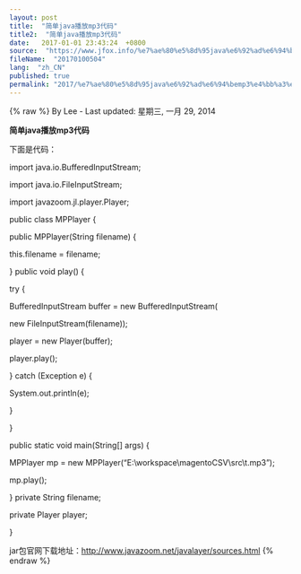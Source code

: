 ```yaml
---
layout: post
title:  "简单java播放mp3代码"
title2:  "简单java播放mp3代码"
date:   2017-01-01 23:43:24  +0800
source:  "https://www.jfox.info/%e7%ae%80%e5%8d%95java%e6%92%ad%e6%94%bemp3%e4%bb%a3%e7%a0%81.html"
fileName:  "20170100504"
lang:  "zh_CN"
published: true
permalink: "2017/%e7%ae%80%e5%8d%95java%e6%92%ad%e6%94%bemp3%e4%bb%a3%e7%a0%81.html"
---
```

{% raw %}
By Lee - Last updated: 星期三, 一月 29, 2014

**简单java播放mp3代码**

下面是代码：

import java.io.BufferedInputStream;

import java.io.FileInputStream;

import javazoom.jl.player.Player;

public class MPPlayer {

public MPPlayer(String filename) {

this.filename = filename;

}
public void play() {

try {

BufferedInputStream buffer = new BufferedInputStream(

new FileInputStream(filename));

player = new Player(buffer);

player.play();

} catch (Exception e) {

System.out.println(e);

}

}

public static void main(String[] args) {

MPPlayer mp = new MPPlayer(“E:\\workspace\\magentoCSV\\src\\t.mp3”);

mp.play();

}
private String filename;

private Player player;

}

jar包官网下载地址：http://www.javazoom.net/javalayer/sources.html
{% endraw %}
